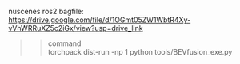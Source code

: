 nuscenes ros2 bagfile: https://drive.google.com/file/d/1OGmt05ZW1WbtR4Xy-vVhWRRuXZ5c2iGx/view?usp=drive_link


>>command  
torchpack dist-run -np 1 python tools/BEVfusion_exe.py
